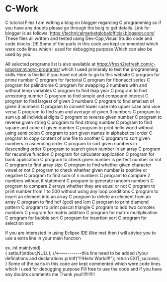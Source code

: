 # C-Work
C tutorial Files
I am writing a blog on blogger regarding C programming so if you have any doubts please go through the bolg to get details.
Link for blogger is as follows:
https://technicalmarketglobalofficial.blogspot.com/
These files all written and tested using Dev-Cpp,Visual Studio code and code blocks IDE 
Some of the parts in this code are kept commented which were code lines which I used for debugging purpose 
Which can also be used by you.

All selected programs list is also available at https://fresh2refresh.com/c-programming/c-programs/ which I used primaraly to test the programming skills
Here is the list if you have not able to go to this website
C program for prime number
C program for factorial
C program for fibonacci series
C program for palindrome
C program for swapping 2 numbers with and without temp variables
C program to find leap year
C program to find armstrong number
C program to find simple and compound interest
C program to find largest of given 3 numbers
C program to find smallest of given 3 numbers
C program to convert lower case into upper case and vice versa
C program to find sum and average of given 3 numbers
C program to sum up all individual digits
C program to reverse given number
C program to reverse given string
C program to find strong number
C program to find square and cube of given number
C program to print hello world without using semi colon
C program to sort given names in alphabetical order
C program to copy content of one file to another
C program to sort given numbers in ascending order
C program to sort given numbers in descending order
C program to search given number in an array
C program for recursive function
C program for calculator application
C program for bank application
C program to check given number is perfect number or not
C program to find array size
C program to find whether given character vowel or not
C program to check whether given number is positive or negative
C program to find sum of n numbers
C program to compare 2 numbers without if statement
C program to generate random numbers
C program to compare 2 arrays whether they are equal or not
C program to print number from 1 to 500 without using any loop conditions
C program to insert an element into an array
C program to delete an element from an array
C program to find hcf (gcd) and lcm
C program to print diamond pattern
C program to print pascal triangle
C program to add two complex numbers
C program for matrix addition
C program for matrix multiplication
C program for bubble sort
C program for insertion sort
C program for selection sort

If you are interested in using Eclipse IDE (like me) then i will advice you to use a extra line in your main function

ex.
int main(void)    
{
  setbuf(stdout,NULL);      //<----------this line need to be added
  //your definations and declarations
  printf("!!!Hello World!!!");
  return EXIT_success;
}
Some of the parts in this code are kept commented which were code lines which I used for debugging purpose
Fill free to use the code and if you have any doubts comments me
Thank you!!!!!!!!!!!
